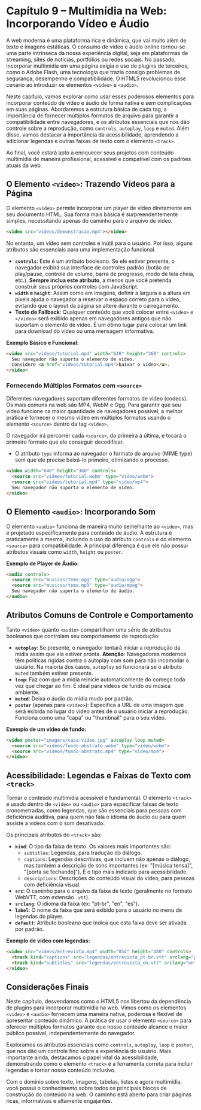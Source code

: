 # Capítulo 9 – Multimídia na Web: Incorporando Vídeo e Áudio

A web moderna é uma plataforma rica e dinâmica, que vai muito além de texto e imagens estáticas. O consumo de vídeo e áudio online tornou-se uma parte intrínseca da nossa experiência digital, seja em plataformas de streaming, sites de notícias, portfólios ou redes sociais. No passado, incorporar multimídia em uma página exigia o uso de plugins de terceiros, como o Adobe Flash, uma tecnologia que trazia consigo problemas de segurança, desempenho e compatibilidade. O HTML5 revolucionou esse cenário ao introduzir os elementos `<video>` e `<audio>`.

Neste capítulo, vamos explorar como usar esses poderosos elementos para incorporar conteúdo de vídeo e áudio de forma nativa e sem complicações em suas páginas. Abordaremos a estrutura básica de cada tag, a importância de fornecer múltiplos formatos de arquivo para garantir a compatibilidade entre navegadores, e os atributos essenciais que nos dão controle sobre a reprodução, como `controls`, `autoplay`, `loop` e `muted`. Além disso, vamos destacar a importância da acessibilidade, aprendendo a adicionar legendas e outras faixas de texto com o elemento `<track>`.

Ao final, você estará apto a enriquecer seus projetos com conteúdo multimídia de maneira profissional, acessível e compatível com os padrões atuais da web.

## O Elemento `<video>`: Trazendo Vídeos para a Página

O elemento `<video>` permite incorporar um player de vídeo diretamente em seu documento HTML. Sua forma mais básica é surpreendentemente simples, necessitando apenas do caminho para o arquivo de vídeo.

```html
<video src="videos/demonstracao.mp4"></video>
```

No entanto, um vídeo sem controles é inútil para o usuário. Por isso, alguns atributos são essenciais para uma implementação funcional.

- **`controls`**: Este é um atributo booleano. Se ele estiver presente, o navegador exibirá sua interface de controles padrão (botão de play/pause, controle de volume, barra de progresso, modo de tela cheia, etc.). **Sempre inclua este atributo**, a menos que você pretenda construir seus próprios controles com JavaScript.
- **`width` e `height`**: Assim como em imagens, definir a largura e a altura em pixels ajuda o navegador a reservar o espaço correto para o vídeo, evitando que o layout da página se altere durante o carregamento.
- **Texto de Fallback**: Qualquer conteúdo que você colocar entre `<video>` e `</video>` será exibido apenas em navegadores antigos que não suportam o elemento de vídeo. É um ótimo lugar para colocar um link para download do vídeo ou uma mensagem informativa.

**Exemplo Básico e Funcional:**

```html
<video src="videos/tutorial.mp4" width="640" height="360" controls>
  Seu navegador não suporta o elemento de vídeo. 
  Considere <a href="videos/tutorial.mp4">baixar o vídeo</a>.
</video>
```

### Fornecendo Múltiplos Formatos com `<source>`

Diferentes navegadores suportam diferentes formatos de vídeo (codecs). Os mais comuns na web são MP4, WebM e Ogg. Para garantir que seu vídeo funcione na maior quantidade de navegadores possível, a melhor prática é fornecer o mesmo vídeo em múltiplos formatos usando o elemento `<source>` dentro da tag `<video>`.

O navegador irá percorrer cada `<source>`, da primeira à última, e tocará o primeiro formato que ele conseguir decodificar.

- O atributo `type` informa ao navegador o formato do arquivo (MIME type) sem que ele precise baixá-lo primeiro, otimizando o processo.

```html
<video width="640" height="360" controls>
  <source src="videos/tutorial.webm" type="video/webm">
  <source src="videos/tutorial.mp4" type="video/mp4">
  Seu navegador não suporta o elemento de vídeo.
</video>
```

## O Elemento `<audio>`: Incorporando Som

O elemento `<audio>` funciona de maneira muito semelhante ao `<video>`, mas é projetado especificamente para conteúdo de áudio. A estrutura é praticamente a mesma, incluindo o uso do atributo `controls` e do elemento `<source>` para compatibilidade. A principal diferença é que ele não possui atributos visuais como `width`, `height` ou `poster`.

**Exemplo de Player de Áudio:**

```html
<audio controls>
  <source src="musicas/tema.ogg" type="audio/ogg">
  <source src="musicas/tema.mp3" type="audio/mpeg">
  Seu navegador não suporta o elemento de áudio.
</audio>
```

## Atributos Comuns de Controle e Comportamento

Tanto `<video>` quanto `<audio>` compartilham uma série de atributos booleanos que controlam seu comportamento de reprodução:

- **`autoplay`**: Se presente, o navegador tentará iniciar a reprodução da mídia assim que ela estiver pronta. **Atenção**: Navegadores modernos têm políticas rígidas contra o autoplay com som para não incomodar o usuário. Na maioria dos casos, `autoplay` só funcionará se o atributo `muted` também estiver presente.
- **`loop`**: Faz com que a mídia reinicie automaticamente do começo toda vez que chegar ao fim. É ideal para vídeos de fundo ou música ambiente.
- **`muted`**: Deixa o áudio da mídia mudo por padrão.
- **`poster`** (apenas para `<video>`): Especifica a URL de uma imagem que será exibida no lugar do vídeo antes de o usuário iniciar a reprodução. Funciona como uma "capa" ou "thumbnail" para o seu vídeo.

**Exemplo de um vídeo de fundo:**

```html
<video poster="imagens/capa-video.jpg" autoplay loop muted>
  <source src="videos/fundo-abstrato.webm" type="video/webm">
  <source src="videos/fundo-abstrato.mp4" type="video/mp4">
</video>
```

## Acessibilidade: Legendas e Faixas de Texto com `<track>`

Tornar o conteúdo multimídia acessível é fundamental. O elemento `<track>` é usado dentro de `<video>` ou `<audio>` para especificar faixas de texto cronometradas, como legendas, que são essenciais para pessoas com deficiência auditiva, para quem não fala o idioma do áudio ou para quem assiste a vídeos com o som desativado.

Os principais atributos do `<track>` são:

- **`kind`**: O tipo da faixa de texto. Os valores mais importantes são:
    - `subtitles`: Legendas, para tradução do diálogo.
    - `captions`: Legendas descritivas, que incluem não apenas o diálogo, mas também a descrição de sons importantes (ex: "[música tensa]", "[porta se fechando]"). É o tipo mais indicado para acessibilidade.
    - `descriptions`: Descrições do conteúdo visual do vídeo, para pessoas com deficiência visual.
- **`src`**: O caminho para o arquivo da faixa de texto (geralmente no formato WebVTT, com extensão `.vtt`).
- **`srclang`**: O idioma da faixa (ex: "pt-br", "en", "es").
- **`label`**: O nome da faixa que será exibido para o usuário no menu de legendas do player.
- **`default`**: Atributo booleano que indica que esta faixa deve ser ativada por padrão.

**Exemplo de vídeo com legendas:**

```html
<video src="videos/entrevista.mp4" width="854" height="480" controls>
  <track kind="captions" src="legendas/entrevista_pt-br.vtt" srclang="pt-br" label="Português (Brasil)" default>
  <track kind="subtitles" src="legendas/entrevista_en.vtt" srclang="en" label="English">
</video>
```

## Considerações Finais

Neste capítulo, desvendamos como o HTML5 nos libertou da dependência de plugins para incorporar multimídia na web. Vimos como os elementos `<video>` e `<audio>` fornecem uma maneira nativa, poderosa e flexível de apresentar conteúdo dinâmico. A prática de usar o elemento `<source>` para oferecer múltiplos formatos garante que nosso conteúdo alcance o maior público possível, independentemente do navegador.

Exploramos os atributos essenciais como `controls`, `autoplay`, `loop` e `poster`, que nos dão um controle fino sobre a experiência do usuário. Mais importante ainda, destacamos o papel vital da acessibilidade, demonstrando como o elemento `<track>` é a ferramenta correta para incluir legendas e tornar nosso conteúdo inclusivo.

Com o domínio sobre texto, imagens, tabelas, listas e agora multimídia, você possui o conhecimento sobre todos os principais blocos de construção do conteúdo na web. O caminho está aberto para criar páginas ricas, informativas e altamente engajantes.